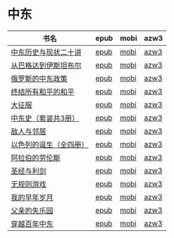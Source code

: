 # 中东

| 书名 | epub | mobi | azw3 |
| --- | --- | --- | --- |
| [中东历史与现状二十讲](http://ct.dalanmei.com/f/31084289-771228525-50c61f) | [epub](http://ct.dalanmei.com/f/31084289-771228525-50c61f) | [mobi](http://ct.dalanmei.com/f/31084289-771240468-689daa) | [azw3](http://ct.dalanmei.com/f/31084289-771232474-1ef8d1) |
| [从巴格达到伊斯坦布尔](http://ct.dalanmei.com/f/31084289-771229129-ed9cc9) | [epub](http://ct.dalanmei.com/f/31084289-771229129-ed9cc9) | [mobi](http://ct.dalanmei.com/f/31084289-771240780-19c17c) | [azw3](http://ct.dalanmei.com/f/31084289-771232805-95b234) |
| [俄罗斯的中东政策](http://ct.dalanmei.com/f/31084289-575268594-3ebe50) | [epub](http://ct.dalanmei.com/f/31084289-575268594-3ebe50) | [mobi](http://ct.dalanmei.com/f/31084289-575339031-695cb1) | [azw3](http://ct.dalanmei.com/f/31084289-575311978-c3928e) |
| [终结所有和平的和平](http://ct.dalanmei.com/f/31084289-571727978-d3e464) | [epub](http://ct.dalanmei.com/f/31084289-571727978-d3e464) | [mobi](http://ct.dalanmei.com/f/31084289-572090245-cb71dd) | [azw3](http://ct.dalanmei.com/f/31084289-572113585-06ef22) |
| [大征服](http://ct.dalanmei.com/f/31084289-571710524-3d2b2b) | [epub](http://ct.dalanmei.com/f/31084289-571710524-3d2b2b) | [mobi](http://ct.dalanmei.com/f/31084289-572114961-fb8b64) | [azw3](http://ct.dalanmei.com/f/31084289-572135185-a565cc) |
| [中东史（套装共3册）](http://ct.dalanmei.com/f/31084289-571653592-0f215b) | [epub](http://ct.dalanmei.com/f/31084289-571653592-0f215b) | [mobi](http://ct.dalanmei.com/f/31084289-572117397-b0ac59) | [azw3](http://ct.dalanmei.com/f/31084289-572179843-5820f7) |
| [敌人与邻居](http://ct.dalanmei.com/f/31084289-571537840-0c969d) | [epub](http://ct.dalanmei.com/f/31084289-571537840-0c969d) | [mobi](http://ct.dalanmei.com/f/31084289-571806171-171b67) | [azw3](http://ct.dalanmei.com/f/31084289-572195867-aac35e) |
| [以色列的诞生（全四册）](http://ct.dalanmei.com/f/31084289-571562903-9801ad) | [epub](http://ct.dalanmei.com/f/31084289-571562903-9801ad) | [mobi](http://ct.dalanmei.com/f/31084289-572010734-48aaf6) | [azw3](http://ct.dalanmei.com/f/31084289-571911084-02ace1) |
| [阿拉伯的劳伦斯](http://ct.dalanmei.com/f/31084289-571605187-653f8e) | [epub](http://ct.dalanmei.com/f/31084289-571605187-653f8e) | [mobi](http://ct.dalanmei.com/f/31084289-571736993-e77906) | [azw3](http://ct.dalanmei.com/f/31084289-571916032-39d96f) |
| [圣经与利剑](http://ct.dalanmei.com/f/31084289-571522259-da27ce) | [epub](http://ct.dalanmei.com/f/31084289-571522259-da27ce) | [mobi](http://ct.dalanmei.com/f/31084289-571778864-464606) | [azw3](http://ct.dalanmei.com/f/31084289-571925306-5684ab) |
| [无规则游戏](http://ct.dalanmei.com/f/31084289-571528002-817561) | [epub](http://ct.dalanmei.com/f/31084289-571528002-817561) | [mobi](http://ct.dalanmei.com/f/31084289-571792980-f93a4c) | [azw3](http://ct.dalanmei.com/f/31084289-571987399-6612be) |
| [我的早年岁月](http://ct.dalanmei.com/f/31084289-571550669-174ef3) | [epub](http://ct.dalanmei.com/f/31084289-571550669-174ef3) | [mobi](http://ct.dalanmei.com/f/31084289-571849990-c8b9bb) | [azw3](http://ct.dalanmei.com/f/31084289-572067064-d2561b) |
| [父亲的失乐园](None) | [epub](None) | [mobi](None) | [azw3](None) |
| [穿越百年中东](http://ct.dalanmei.com/f/31084289-571424911-531d7c) | [epub](http://ct.dalanmei.com/f/31084289-571424911-531d7c) | [mobi](http://ct.dalanmei.com/f/31084289-571783045-4d5abe) | [azw3](http://ct.dalanmei.com/f/31084289-571884097-94e897) |
